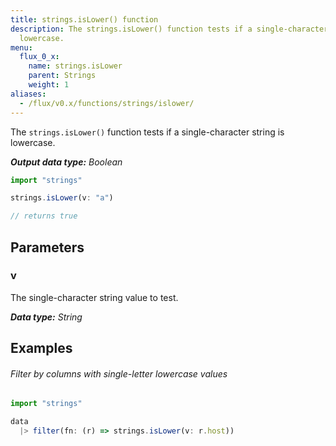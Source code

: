 ```yaml
---
title: strings.isLower() function
description: The strings.isLower() function tests if a single-character string is
  lowercase.
menu:
  flux_0_x:
    name: strings.isLower
    parent: Strings
    weight: 1
aliases:
  - /flux/v0.x/functions/strings/islower/
---
```


The `strings.isLower()` function tests if a single-character string is lowercase.

_**Output data type:** Boolean_

```js
import "strings"

strings.isLower(v: "a")

// returns true
```

## Parameters

### v
The single-character string value to test.

_**Data type:** String_

## Examples

###### Filter by columns with single-letter lowercase values
```js
import "strings"

data
  |> filter(fn: (r) => strings.isLower(v: r.host))
```
